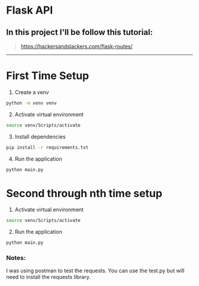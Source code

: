 # Flask API

## In this project I'll be follow this tutorial:
> https://hackersandslackers.com/flask-routes/

---

# First Time Setup

1. Create a venv

```bash
python -m venv venv
```

2. Activate virtual environment
```bash
source venv/Scripts/activate
```

3. Install dependencies

```bash
pip install -r requirements.txt
```

4. Run the application

```bash
python main.py
```

# Second through nth time setup

1. Activate virtual environment
```bash
source venv/Scripts/activate
```

2. Run the application

```bash
python main.py
```

### Notes:
I was using postman to test the requests. You can use the test.py but will need to install the requests library.